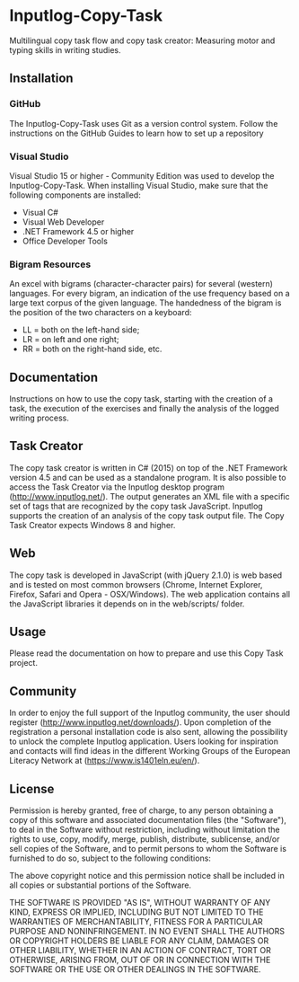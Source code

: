 # Inputlog-Copy-Task
Multilingual copy task flow and copy task creator: Measuring motor and typing skills in writing studies. 

## Installation

### GitHub
The Inputlog-Copy-Task uses Git as a version control system. Follow the instructions on the GitHub Guides to learn how to set up a repository

### Visual Studio 
Visual Studio 15 or higher - Community Edition was used to develop the Inputlog-Copy-Task. When installing Visual Studio, make sure that the following components are installed:
-	Visual C#
-	Visual Web Developer
-	.NET Framework 4.5 or higher
-	Office Developer Tools

### Bigram Resources
An excel with bigrams (character-character pairs) for several (western) languages. For every bigram, an indication of the use frequency based on a large text corpus of the given language. The handedness of the bigram is the position of the two characters on a keyboard: 
- LL = both on the left-hand side; 
- LR = on left and one right; 
- RR = both on the right-hand side, etc.

## Documentation
Instructions on how to use the copy task, starting with the creation of a task, the execution of the exercises and finally the analysis of the logged writing process.

## Task Creator
The copy task creator is written in C# (2015) on top of the .NET Framework version 4.5 and can be used as a standalone program. It is also possible to access the Task Creator via the Inputlog desktop program (http://www.inputlog.net/). The output generates an XML file with a specific set of tags that are recognized by the copy task JavaScript. Inputlog supports the creation of an analysis of the copy task output file. The Copy Task Creator expects Windows 8 and higher.

## Web
The copy task is developed in JavaScript (with jQuery 2.1.0) is web based and is tested on most common browsers (Chrome, Internet Explorer, Firefox, Safari and Opera - OSX/Windows). The web application contains all the JavaScript libraries it depends on in the web/scripts/ folder. 

## Usage
Please read the documentation on how to prepare and use this Copy Task project.

## Community
In order to enjoy the full support of the Inputlog community, the user should register (http://www.inputlog.net/downloads/). Upon completion of the registration a personal installation code is also sent, allowing the possibility to unlock the complete Inputlog application. Users looking for inspiration and contacts will find ideas in the different Working Groups of the European Literacy Network at (https://www.is1401eln.eu/en/).

## License
Permission is hereby granted, free of charge, to any person obtaining a copy of this software and associated documentation files (the "Software"), to deal in the Software without restriction, including without limitation the rights to use, copy, modify, merge, publish, distribute, sublicense, and/or sell copies of the Software, and to permit persons to whom the Software is furnished to do so, subject to the following conditions:

The above copyright notice and this permission notice shall be included in all copies or substantial portions of the Software.

THE SOFTWARE IS PROVIDED "AS IS", WITHOUT WARRANTY OF ANY KIND, EXPRESS OR IMPLIED, INCLUDING BUT NOT LIMITED TO THE WARRANTIES OF MERCHANTABILITY, FITNESS FOR A PARTICULAR PURPOSE AND NONINFRINGEMENT. IN NO EVENT SHALL THE AUTHORS OR COPYRIGHT HOLDERS BE LIABLE FOR ANY CLAIM, DAMAGES OR OTHER LIABILITY, WHETHER IN AN ACTION OF CONTRACT, TORT OR OTHERWISE, ARISING FROM, OUT OF OR IN CONNECTION WITH THE SOFTWARE OR THE USE OR OTHER DEALINGS IN THE SOFTWARE.

